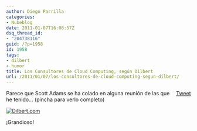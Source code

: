 ```yaml
---
author: Diego Parrilla
categories:
- Nubeblog
date: 2011-01-07T16:08:57Z
dsq_thread_id:
- "204738116"
guid: /?p=1958
id: 1958
tags:
- dilbert
- humor
title: Los Consultores de Cloud Computing, según Dilbert
url: /2011/01/07/los-consultores-de-cloud-computing-segun-dilbert/
---
```


<div style="float: right; margin-left: 10px;">
  <a href="https://twitter.com/share" class="twitter-share-button" data-via="nubeblog" data-hashtags="dilbert,humor" data-count="vertical" data-url="/2011/01/07/los-consultores-de-cloud-computing-segun-dilbert/">Tweet</a>
</div>

Parece que Scott Adams se ha colado en alguna reunión de las que he tenido&#8230; (pincha para verlo completo)

[<img src="http://dilbert.com/dyn/str_strip/000000000/00000000/0000000/100000/00000/9000/700/109703/109703.strip.gif" border="0" alt="Dilbert.com" />](http://dilbert.com/strips/comic/2011-01-07/ "Dilbert.com")

¡Grandioso!
